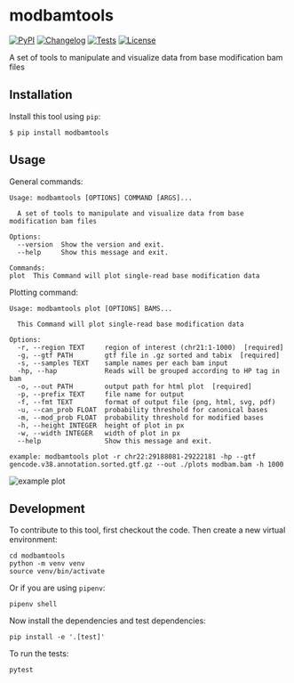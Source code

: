 # modbamtools

[![PyPI](https://img.shields.io/pypi/v/modbamtools.svg)](https://pypi.org/project/modbamtools/)
[![Changelog](https://img.shields.io/github/v/release/rrazaghi/modbamtools?include_prereleases&label=changelog)](https://github.com/rrazaghi/modbamtools/releases)
[![Tests](https://github.com/rrazaghi/modbamtools/workflows/Test/badge.svg)](https://github.com/rrazaghi/modbamtools/actions?query=workflow%3ATest)
[![License](https://img.shields.io/badge/license-Apache%202.0-blue.svg)](https://github.com/rrazaghi/modbamtools/blob/master/LICENSE)

A set of tools to manipulate and visualize data from base modification bam files

## Installation

Install this tool using `pip`:

    $ pip install modbamtools

## Usage

General commands:
```
Usage: modbamtools [OPTIONS] COMMAND [ARGS]...

  A set of tools to manipulate and visualize data from base modification bam files

Options:
  --version  Show the version and exit.
  --help     Show this message and exit.

Commands:
plot  This Command will plot single-read base modification data
```

Plotting command:
```
Usage: modbamtools plot [OPTIONS] BAMS...

  This Command will plot single-read base modification data

Options:
  -r, --region TEXT     region of interest (chr21:1-1000)  [required]
  -g, --gtf PATH        gtf file in .gz sorted and tabix  [required]
  -s, --samples TEXT    sample names per each bam input
  -hp, --hap            Reads will be grouped according to HP tag in bam
  -o, --out PATH        output path for html plot  [required]
  -p, --prefix TEXT     file name for output
  -f, --fmt TEXT        format of output file (png, html, svg, pdf)
  -u, --can_prob FLOAT  probability threshold for canonical bases
  -m, --mod_prob FLOAT  probability threshold for modified bases
  -h, --height INTEGER  height of plot in px
  -w, --width INTEGER   width of plot in px
  --help                Show this message and exit.

example: modbamtools plot -r chr22:29188081-29222181 -hp --gtf gencode.v38.annotation.sorted.gtf.gz --out ./plots modbam.bam -h 1000
```
![example plot](./tests/test.html.png)



## Development

To contribute to this tool, first checkout the code. Then create a new virtual environment:

    cd modbamtools
    python -m venv venv
    source venv/bin/activate

Or if you are using `pipenv`:

    pipenv shell

Now install the dependencies and test dependencies:

    pip install -e '.[test]'

To run the tests:

    pytest
